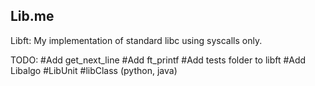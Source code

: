 Lib.me
-------------
Libft: 
My implementation of standard libc using syscalls only.

TODO:
#Add get_next_line
#Add ft_printf
#Add tests folder to libft
#Add Libalgo
#LibUnit 
#libClass (python, java)
